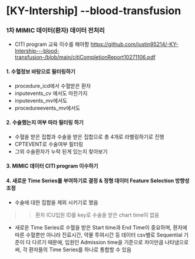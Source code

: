 # [KY-Intership] --blood-transfusion

### 1차 MIMIC 데이터(환자) 데이터 전처리
  - CITI program 교육 이수를 해야함
  https://github.com/justin95214/-KY-Intership---blood-transfusion-/blob/main/citiCompletionReport10271106.pdf

#### 1. 수혈정보 바탕으로 필터링하기
  - procedure_icd에서 수혈받은 환자
  - inputevents_cv 에서도 마찬가지
  - inputevents_mv에서도
  - procedureevents_mv에서도 

#### 2. 수술했는지 여부 따라 필터링 하기
  - 수혈을 받은 집합과 수술을 받은 집합으로 총 4개로 라벨링하기로 진행
  - CPTEVENT로 수술여부 필터링
  - 그외 수술환자가 누락 된게 있는지 찾아보기

#### 3. MIMIC 데이터 CITI program 이수하기

#### 4. 새로운 Time Series를 부여하기로 결정 & 정형 데이터 Feature Selection 방향성 조정
  - 수술에 대한 집합을 제외 시키기로 했음
  >> 환자 ICU입원 ID를 key로 수술을 받은 chart time이 없음

  - 새로운 Time Series로 수혈을 받은 Start time과 End Time이 중요하며, 환자에 따른 수혈뿐만 아니라 진료시간, 약물 투여시간 등 데이터 csv별로 Sequential 기준이 다 다르기 때문에, 입원인 Admission time을 기준으로 차이만큼 나타냄으로써, 각 환자들의 Time Series를 하나로 통합할 수 있음
  

